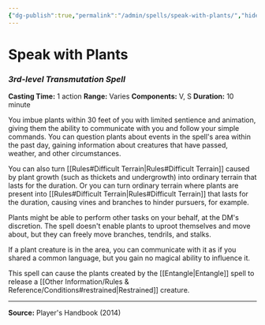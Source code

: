 ```yaml
---
{"dg-publish":true,"permalink":"/admin/spells/speak-with-plants/","hide":true,"updated":"2025-08-05T19:49:54.929+01:00"}
---
```


# Speak with Plants
### *3rd-level Transmutation Spell*
**Casting Time:** 1 action
**Range:** Varies
**Components:** V, S
**Duration:** 10 minute

You imbue plants within 30 feet of you with limited sentience and animation, giving them the ability to communicate with you and follow your simple commands. You can question plants about events in the spell's area within the past day, gaining information about creatures that have passed, weather, and other circumstances.

You can also turn [[Rules#Difficult Terrain\|Rules#Difficult Terrain]] caused by plant growth (such as thickets and undergrowth) into ordinary terrain that lasts for the duration. Or you can turn ordinary terrain where plants are present into [[Rules#Difficult Terrain\|Rules#Difficult Terrain]] that lasts for the duration, causing vines and branches to hinder pursuers, for example.

Plants might be able to perform other tasks on your behalf, at the DM's discretion. The spell doesn't enable plants to uproot themselves and move about, but they can freely move branches, tendrils, and stalks.

If a plant creature is in the area, you can communicate with it as if you shared a common language, but you gain no magical ability to influence it.

This spell can cause the plants created by the [[Entangle\|Entangle]] spell to release a [[Other Information/Rules & Reference/Conditions#restrained\|Restrained]] creature.

---
**Source:** Player's Handbook (2014)